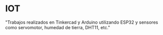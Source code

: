 # IOT
"Trabajos realizados en Tinkercad y Arduino utilizando ESP32 y sensores como servomotor, humedad de tierra, DHT11, etc."
